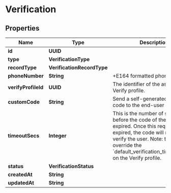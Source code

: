 

# Verification


## Properties

| Name | Type | Description | Notes |
|------------ | ------------- | ------------- | -------------|
|**id** | **UUID** |  |  [optional] |
|**type** | **VerificationType** |  |  [optional] |
|**recordType** | **VerificationRecordType** |  |  [optional] |
|**phoneNumber** | **String** | +E164 formatted phone number. |  [optional] |
|**verifyProfileId** | **UUID** | The identifier of the associated Verify profile. |  [optional] |
|**customCode** | **String** | Send a self-generated numeric code to the end-user |  [optional] |
|**timeoutSecs** | **Integer** | This is the number of seconds before the code of the request is expired. Once this request has expired, the code will no longer verify the user. Note: this will override the &#x60;default_verification_timeout_secs&#x60; on the Verify profile. |  [optional] |
|**status** | **VerificationStatus** |  |  [optional] |
|**createdAt** | **String** |  |  [optional] |
|**updatedAt** | **String** |  |  [optional] |



